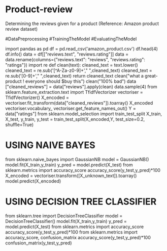 # Product-review
Determining the reviews given for a product (Reference: Amazon product review dataset)

#DataPreprocessing 
#TrainingTheModel
#EvaluatingTheModel

import pandas as pd 
df = pd.read_csv('amazon_product.csv')
df.head(4)
df.info()
data = df[["reviews.text", "reviews.rating"]]
data = data.rename(columns={"reviews.text": "reviews", "reviews.rating": "ratings"})
import re
def clean(text):
    cleaned_text = text.lower()
    cleaned_text = re.sub('[^A-Za-z0-9]+'," ",cleaned_text)
    cleaned_text = re.sub('[0-9]+'," ",cleaned_text)
    return cleaned_text
clean("what a great-product ! everyone should $buy this")
clean("100% bad")
data ["cleaned_reviews"] = data["reviews"].apply(clean)
data.sample(4)
from sklearn.feature_extraction.text import TfidfVectorizer
vectoriser = TfidfVectorizer()
X_encoded = vectoriser.fit_transform(data["cleaned_reviews"]).toarray()
X_encoded
vectoriser.vocabulary_
vectoriser.get_feature_names_out()
Y = data["ratings"]
from sklearn.model_selection import train_test_split
X_train, X_test, y_train, y_test = train_test_split(X_encoded,Y, test_size=0.2, shuffle=True)

# USING NAIVE BAYES

from sklearn.naive_bayes import GaussianNB
model = GaussianNB()
model.fit(X_train,y_train)
y_pred = model.predict(X_test)
from sklearn.metrics import accuracy_score
accuracy_score(y_test,y_pred)*100
X_encoded = vectoriser.transform([X_unknown_text]).toarray()
model.predict(X_encoded)

# USING DECISION TREE CLASSIFIER 

from sklearn.tree import DecisionTreeClassifier
model = DecisionTreeClassifier()
model.fit(X_train,y_train)
y_pred = model.predict(X_test)
from sklearn.metrics import accuracy_score
accuracy_score(y_test,y_pred)*100
from sklearn.metrics import accuracy_score, confusion_matrix
accuracy_score(y_test,y_pred)*100
confusion_matrix(y_test,y_pred)

